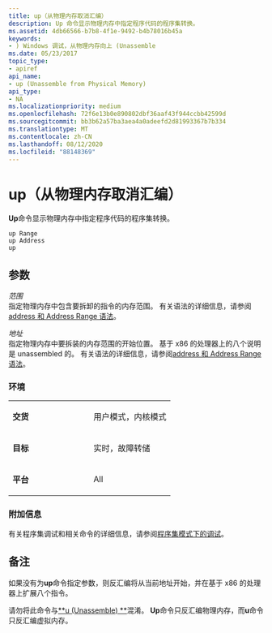```yaml
---
title: up（从物理内存取消汇编）
description: Up 命令显示物理内存中指定程序代码的程序集转换。
ms.assetid: 4db66566-b7b8-4f1e-9492-b4b78016b45a
keywords:
- ) Windows 调试，从物理内存向上 (Unassemble
ms.date: 05/23/2017
topic_type:
- apiref
api_name:
- up (Unassemble from Physical Memory)
api_type:
- NA
ms.localizationpriority: medium
ms.openlocfilehash: 72f6e13b0e890802dbf36aaf43f944ccbb42599d
ms.sourcegitcommit: bb3b62a57ba3aea4a0adeefd2d81993367b7b334
ms.translationtype: MT
ms.contentlocale: zh-CN
ms.lasthandoff: 08/12/2020
ms.locfileid: "88148369"
---
```

# <a name="up-unassemble-from-physical-memory"></a>up（从物理内存取消汇编）


**Up**命令显示物理内存中指定程序代码的程序集转换。

```dbgcmd
up Range 
up Address 
up 
```

## <a name="span-idddk_cmd_unassemble_dbgspanspan-idddk_cmd_unassemble_dbgspanparameters"></a><span id="ddk_cmd_unassemble_dbg"></span><span id="DDK_CMD_UNASSEMBLE_DBG"></span>参数


<span id="_______Range______"></span><span id="_______range______"></span><span id="_______RANGE______"></span>*范围*   
指定物理内存中包含要拆卸的指令的内存范围。 有关语法的详细信息，请参阅[address 和 Address Range 语法](address-and-address-range-syntax.md)。

<span id="_______Address______"></span><span id="_______address______"></span><span id="_______ADDRESS______"></span>*地址*   
指定物理内存中要拆装的内存范围的开始位置。 基于 x86 的处理器上的八个说明是 unassembled 的。 有关语法的详细信息，请参阅[address 和 Address Range 语法](address-and-address-range-syntax.md)。

### <a name="span-idenvironmentspanspan-idenvironmentspanspan-idenvironmentspanenvironment"></a><span id="Environment"></span><span id="environment"></span><span id="ENVIRONMENT"></span>环境

<table>
<colgroup>
<col width="50%" />
<col width="50%" />
</colgroup>
<tbody>
<tr class="odd">
<td align="left"><p><strong>交货</strong></p></td>
<td align="left"><p>用户模式，内核模式</p></td>
</tr>
<tr class="even">
<td align="left"><p><strong>目标</strong></p></td>
<td align="left"><p>实时，故障转储</p></td>
</tr>
<tr class="odd">
<td align="left"><p><strong>平台</strong></p></td>
<td align="left"><p>All</p></td>
</tr>
</tbody>
</table>

 

### <a name="span-idadditional_informationspanspan-idadditional_informationspanspan-idadditional_informationspanadditional-information"></a><span id="Additional_Information"></span><span id="additional_information"></span><span id="ADDITIONAL_INFORMATION"></span>附加信息

有关程序集调试和相关命令的详细信息，请参阅[程序集模式下的调试](debugging-in-assembly-mode.md)。

<a name="remarks"></a>备注
-------

如果没有为**up**命令指定参数，则反汇编将从当前地址开始，并在基于 x86 的处理器上扩展八个指令。

请勿将此命令与[**u (Unassemble) **](u--unassemble-.md)混淆。 **Up**命令只反汇编物理内存，而**u**命令只反汇编虚拟内存。

 

 






